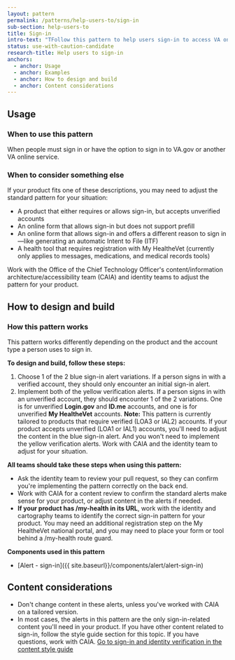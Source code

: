```yaml
---
layout: pattern
permalink: /patterns/help-users-to/sign-in
sub-section: help-users-to
title: Sign-in
intro-text: "TFollow this pattern to help users sign-in to access VA online services."
status: use-with-caution-candidate
research-title: Help users to sign-in
anchors:
  - anchor: Usage
  - anchor: Examples
  - anchor: How to design and build
  - anchor: Content considerations
---
```


## Usage

### When to use this pattern

When people must sign in or have the option to sign in to VA.gov or another VA online service.

### When to consider something else

If your product fits one of these descriptions, you may need to adjust the standard pattern for your situation:

* A product that either requires or allows sign-in, but accepts unverified accounts
* An online form that allows sign-in but does not support prefill
* An online form that allows sign-in and offers a different reason to sign in—like generating an automatic Intent to File (ITF)
* A health tool that requires registration with My HealtheVet (currently only applies to messages, medications, and medical records tools)

Work with the Office of the Chief Technology Officer's content/information architecture/accessibility team (CAIA) and identity teams to adjust the pattern for your product.

## How to design and build

### How this pattern works
This pattern works differently depending on the product and the account type a person uses to sign in.

**To design and build, follow these steps:**

1. Choose 1 of the 2 blue sign-in alert variations. If a person signs in with a verified account, they should only encounter an initial sign-in alert.
2. Implement both of the yellow verification alerts. If a person signs in with an unverified account, they should encounter 1 of the 2 variations. One is for unverified **Login.gov** and **ID.me** accounts, and one is for unverified **My HealtheVet** accounts.
  **Note:** This pattern is currently tailored to products that require verified (LOA3 or IAL2) accounts. If your product accepts unverified (LOA1 or IAL1) accounts, you'll need to adjust the content in the blue sign-in alert. And you won't need to implement the yellow verification alerts. Work with CAIA and the identity team to adjust for your situation.


**All teams should take these steps when using this pattern:**

* Ask the identity team to review your pull request, so they can confirm you're implementing the pattern correctly on the back end.
* Work with CAIA for a content review to confirm the standard alerts make sense for your product, or adjust content in the alerts if needed.
* **If your product has /my-health in its URL**, work with the identity and cartography teams to identify the correct sign-in pattern for your product. You may need an additional registration step on the My HealtheVet national portal, and you may need to place your form or tool behind a /my-health route guard.

**Components used in this pattern**

* [Alert - sign-in]({{ site.baseurl}}/components/alert/alert-sign-in)

## Content considerations

* Don't change content in these alerts, unless you've worked with CAIA on a tailored version.
* In most cases, the alerts in this pattern are the only sign-in-related content you'll need in your product. If you have other content related to sign-in, follow the style guide section for this topic. If you have questions, work with CAIA.
  [Go to sign-in and identity verification in the content style guide](https://design.va.gov/content-style-guide/specific-topics-and-programs/sign-in-and-identity-verification)